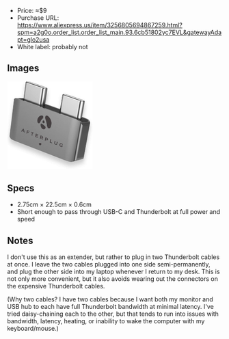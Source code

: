 - Price: ≈$9
- Purchase URL: https://www.aliexpress.us/item/3256805694867259.html?spm=a2g0o.order_list.order_list_main.93.6cb51802yc7EVL&gatewayAdapt=glo2usa
- White label: probably not

## Images

<img alt="macbook-spaced-dual-thunderbolt extender" width="200" src="macbook-spaced-dual-thunderbolt%20extender.jpg">

## Specs

- 2.75cm × 22.5cm × 0.6cm
- Short enough to pass through USB-C and Thunderbolt at full power and speed

## Notes

I don't use this as an extender, but rather to plug in two Thunderbolt cables at once. I leave the two cables plugged into one side semi-permanently, and plug the other side into my laptop whenever I return to my desk. This is not only more convenient, but it also avoids wearing out the connectors on the expensive Thunderbolt cables.

(Why two cables? I have two cables because I want both my monitor and USB hub to each have full Thunderbolt bandwidth at minimal latency. I've tried daisy-chaining each to the other, but that tends to run into issues with bandwidth, latency, heating, or inability to wake the computer with my keyboard/mouse.)